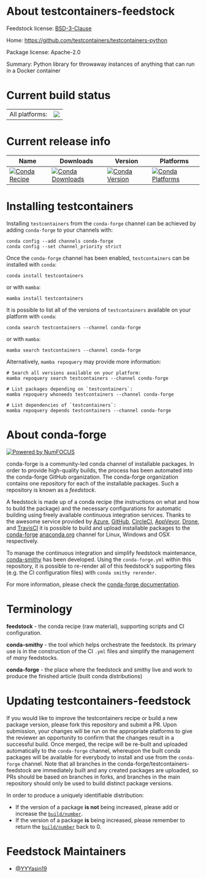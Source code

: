 About testcontainers-feedstock
==============================

Feedstock license: [BSD-3-Clause](https://github.com/conda-forge/testcontainers-feedstock/blob/main/LICENSE.txt)

Home: https://github.com/testcontainers/testcontainers-python

Package license: Apache-2.0

Summary: Python library for throwaway instances of anything that can run in a Docker container

Current build status
====================


<table><tr><td>All platforms:</td>
    <td>
      <a href="https://dev.azure.com/conda-forge/feedstock-builds/_build/latest?definitionId=22362&branchName=main">
        <img src="https://dev.azure.com/conda-forge/feedstock-builds/_apis/build/status/testcontainers-feedstock?branchName=main">
      </a>
    </td>
  </tr>
</table>

Current release info
====================

| Name | Downloads | Version | Platforms |
| --- | --- | --- | --- |
| [![Conda Recipe](https://img.shields.io/badge/recipe-testcontainers-green.svg)](https://anaconda.org/conda-forge/testcontainers) | [![Conda Downloads](https://img.shields.io/conda/dn/conda-forge/testcontainers.svg)](https://anaconda.org/conda-forge/testcontainers) | [![Conda Version](https://img.shields.io/conda/vn/conda-forge/testcontainers.svg)](https://anaconda.org/conda-forge/testcontainers) | [![Conda Platforms](https://img.shields.io/conda/pn/conda-forge/testcontainers.svg)](https://anaconda.org/conda-forge/testcontainers) |

Installing testcontainers
=========================

Installing `testcontainers` from the `conda-forge` channel can be achieved by adding `conda-forge` to your channels with:

```
conda config --add channels conda-forge
conda config --set channel_priority strict
```

Once the `conda-forge` channel has been enabled, `testcontainers` can be installed with `conda`:

```
conda install testcontainers
```

or with `mamba`:

```
mamba install testcontainers
```

It is possible to list all of the versions of `testcontainers` available on your platform with `conda`:

```
conda search testcontainers --channel conda-forge
```

or with `mamba`:

```
mamba search testcontainers --channel conda-forge
```

Alternatively, `mamba repoquery` may provide more information:

```
# Search all versions available on your platform:
mamba repoquery search testcontainers --channel conda-forge

# List packages depending on `testcontainers`:
mamba repoquery whoneeds testcontainers --channel conda-forge

# List dependencies of `testcontainers`:
mamba repoquery depends testcontainers --channel conda-forge
```


About conda-forge
=================

[![Powered by
NumFOCUS](https://img.shields.io/badge/powered%20by-NumFOCUS-orange.svg?style=flat&colorA=E1523D&colorB=007D8A)](https://numfocus.org)

conda-forge is a community-led conda channel of installable packages.
In order to provide high-quality builds, the process has been automated into the
conda-forge GitHub organization. The conda-forge organization contains one repository
for each of the installable packages. Such a repository is known as a *feedstock*.

A feedstock is made up of a conda recipe (the instructions on what and how to build
the package) and the necessary configurations for automatic building using freely
available continuous integration services. Thanks to the awesome service provided by
[Azure](https://azure.microsoft.com/en-us/services/devops/), [GitHub](https://github.com/),
[CircleCI](https://circleci.com/), [AppVeyor](https://www.appveyor.com/),
[Drone](https://cloud.drone.io/welcome), and [TravisCI](https://travis-ci.com/)
it is possible to build and upload installable packages to the
[conda-forge](https://anaconda.org/conda-forge) [anaconda.org](https://anaconda.org/)
channel for Linux, Windows and OSX respectively.

To manage the continuous integration and simplify feedstock maintenance,
[conda-smithy](https://github.com/conda-forge/conda-smithy) has been developed.
Using the ``conda-forge.yml`` within this repository, it is possible to re-render all of
this feedstock's supporting files (e.g. the CI configuration files) with ``conda smithy rerender``.

For more information, please check the [conda-forge documentation](https://conda-forge.org/docs/).

Terminology
===========

**feedstock** - the conda recipe (raw material), supporting scripts and CI configuration.

**conda-smithy** - the tool which helps orchestrate the feedstock.
                   Its primary use is in the construction of the CI ``.yml`` files
                   and simplify the management of *many* feedstocks.

**conda-forge** - the place where the feedstock and smithy live and work to
                  produce the finished article (built conda distributions)


Updating testcontainers-feedstock
=================================

If you would like to improve the testcontainers recipe or build a new
package version, please fork this repository and submit a PR. Upon submission,
your changes will be run on the appropriate platforms to give the reviewer an
opportunity to confirm that the changes result in a successful build. Once
merged, the recipe will be re-built and uploaded automatically to the
`conda-forge` channel, whereupon the built conda packages will be available for
everybody to install and use from the `conda-forge` channel.
Note that all branches in the conda-forge/testcontainers-feedstock are
immediately built and any created packages are uploaded, so PRs should be based
on branches in forks, and branches in the main repository should only be used to
build distinct package versions.

In order to produce a uniquely identifiable distribution:
 * If the version of a package **is not** being increased, please add or increase
   the [``build/number``](https://docs.conda.io/projects/conda-build/en/latest/resources/define-metadata.html#build-number-and-string).
 * If the version of a package **is** being increased, please remember to return
   the [``build/number``](https://docs.conda.io/projects/conda-build/en/latest/resources/define-metadata.html#build-number-and-string)
   back to 0.

Feedstock Maintainers
=====================

* [@YYYasin19](https://github.com/YYYasin19/)

